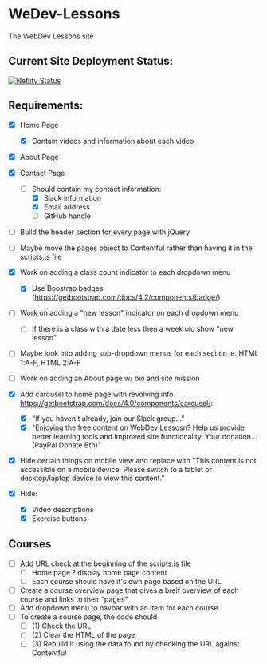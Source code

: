 # WeDev-Lessons
The WebDev Lessons site

## Current Site Deployment Status:
[![Netlify Status](https://api.netlify.com/api/v1/badges/7e253096-30b7-4ee2-a370-e50ce23b1a2d/deploy-status)](https://app.netlify.com/sites/webdevlessons/deploys)

## Requirements:
- [x] Home Page
  - [x] Contain videos and information about each video
- [x] About Page
- [x] Contact Page
  - [ ] Should contain my contact information:
    - [x] Slack information
    - [x] Email address
    - [ ] GitHub handle

- [ ] Build the header section for every page with jQuery

- [ ] Maybe move the pages object to Contentful rather than having it in the scripts.js file

- [x] Work on adding a class count indicator to each dropdown menu
    - [x] Use Boostrap badges (https://getbootstrap.com/docs/4.2/components/badge/)
    
- [ ] Work on adding a "new lesson" indicator on each dropdown menu 
    - [ ] If there is a class with a date less then a week old show "new lesson"
    
- [ ] Maybe look into adding sub-dropdown menus for each section ie. HTML 1:A-F, HTML 2:A-F

- [ ] Work on adding an About page w/ bio and site mission

- [x] Add carousel to home page with revolving info https://getbootstrap.com/docs/4.0/components/carousel/:
    - [x] "If you haven't already, join our Slack group..."
    - [x] "Enjoying the free content on WebDev Lessosn? Help us provide better learning tools and improved site functionality. Your donation... (PayPal Donate Btn)"
    
- [x] Hide certain things on mobile view and replace with "This content is not accessible on a mobile device. Please switch to a tablet or desktop/laptop device to view this content."
 - [x] Hide:
      - [x] Video descriptions
      - [x] Exercise buttons
      
## Courses
 - [ ] Add URL check at the beginning of the scripts.js file
    - [ ] Home page ? display home page content
    - [ ] Each course should have it's own page based on the URL
 - [ ] Create a course overview page that gives a breif overview of each course and links to their "pages"
 - [ ] Add dropdown menu to navbar with an item for each course
 - [ ] To create a course page, the code should
    - [ ] (1) Check the URL
    - [ ] (2) Clear the HTML of the page
    - [ ] (3) Rebuild it using the data found by checking the URL against Contentful
